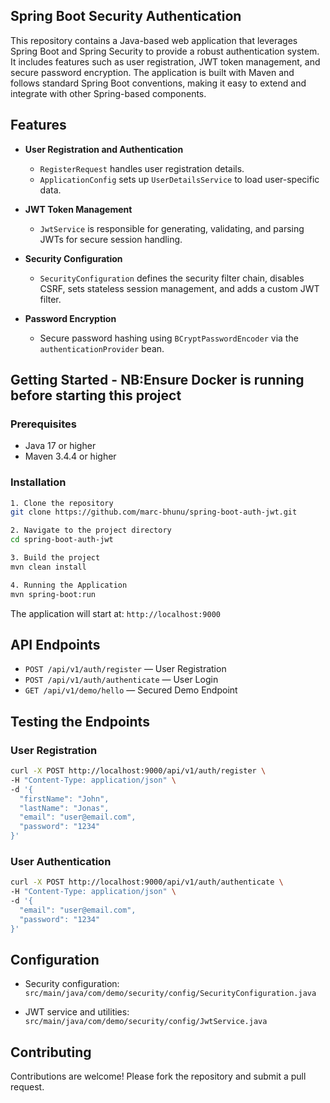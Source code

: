 ## Spring Boot Security Authentication

This repository contains a Java-based web application that leverages Spring Boot and Spring Security to provide a robust authentication system. It includes features such as user registration, JWT token management, and secure password encryption. The application is built with Maven and follows standard Spring Boot conventions, making it easy to extend and integrate with other Spring-based components.

## Features

- **User Registration and Authentication**
    - `RegisterRequest` handles user registration details.
    - `ApplicationConfig` sets up `UserDetailsService` to load user-specific data.

- **JWT Token Management**
    - `JwtService` is responsible for generating, validating, and parsing JWTs for secure session handling.

- **Security Configuration**
    - `SecurityConfiguration` defines the security filter chain, disables CSRF, sets stateless session management, and adds a custom JWT filter.

- **Password Encryption**
    - Secure password hashing using `BCryptPasswordEncoder` via the `authenticationProvider` bean.

## Getting Started - NB:Ensure Docker is running before starting this project

### Prerequisites

- Java 17 or higher
- Maven 3.4.4 or higher

### Installation

```bash
1. Clone the repository
git clone https://github.com/marc-bhunu/spring-boot-auth-jwt.git

2. Navigate to the project directory
cd spring-boot-auth-jwt

3. Build the project
mvn clean install

4. Running the Application
mvn spring-boot:run
```

The application will start at: `http://localhost:9000`

## API Endpoints

- `POST /api/v1/auth/register` — User Registration
- `POST /api/v1/auth/authenticate` — User Login
- `GET /api/v1/demo/hello` — Secured Demo Endpoint

## Testing the Endpoints

### User Registration

```bash
curl -X POST http://localhost:9000/api/v1/auth/register \
-H "Content-Type: application/json" \
-d '{
  "firstName": "John",
  "lastName": "Jonas",
  "email": "user@email.com",
  "password": "1234"
}'
```

### User Authentication

```bash
curl -X POST http://localhost:9000/api/v1/auth/authenticate \
-H "Content-Type: application/json" \
-d '{
  "email": "user@email.com",
  "password": "1234"
}'
```

## Configuration

- Security configuration:  
  `src/main/java/com/demo/security/config/SecurityConfiguration.java`

- JWT service and utilities:  
  `src/main/java/com/demo/security/config/JwtService.java`

## Contributing

Contributions are welcome! Please fork the repository and submit a pull request.

